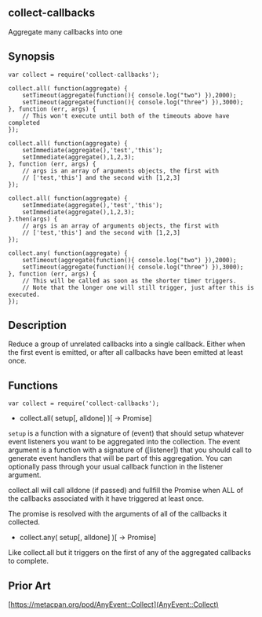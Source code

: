 collect-callbacks
-----------------

Aggregate many callbacks into one

Synopsis
--------

    var collect = require('collect-callbacks');

    collect.all( function(aggregate) {
        setTimeout(aggregate(function(){ console.log("two") }),2000);
        setTimeout(aggregate(function(){ console.log("three") }),3000);
    }, function (err, args) {
        // This won't execute until both of the timeouts above have completed
    });

    collect.all( function(aggregate) {
        setImmediate(aggregate(),'test','this');
        setImmediate(aggregate(),1,2,3);
    }, function (err, args) {
        // args is an array of arguments objects, the first with
        // ['test,'this'] and the second with [1,2,3]
    });

    collect.all( function(aggregate) {
        setImmediate(aggregate(),'test','this');
        setImmediate(aggregate(),1,2,3);
    }.then(args) {
        // args is an array of arguments objects, the first with
        // ['test,'this'] and the second with [1,2,3]
    });

    collect.any( function(aggregate) {
        setTimeout(aggregate(function(){ console.log("two") }),2000);
        setTimeout(aggregate(function(){ console.log("three") }),3000);
    }, function (err, args) {
        // This will be called as soon as the shorter timer triggers.
        // Note that the longer one will still trigger, just after this is executed.
    });

Description
-----------

Reduce a group of unrelated callbacks into a single callback. Either when the
first event is emitted, or after all callbacks have been emitted at least once.

Functions
---------

`var collect = require('collect-callbacks');`

* collect.all( setup[, alldone] )[ -> Promise]

`setup` is a function with a signature of (event) that should setup whatever
event listeners you want to be aggregated into the collection.  The event
argument is a function with a signature of ([listener]) that you should call
to generate event handlers that will be part of this aggregation.  You can
optionally pass through your usual callback function in the listener argument.

collect.all will call alldone (if passed) and fullfill the Promise when
ALL of the callbacks associated with it have triggered at least once.

The promise is resolved with the arguments of all of the callbacks it
collected.

* collect.any( setup[, alldone] )[ -> Promise]

Like collect.all but it triggers on the first of any of the aggregated
callbacks to complete.

Prior Art
---------

[https://metacpan.org/pod/AnyEvent::Collect](AnyEvent::Collect)
